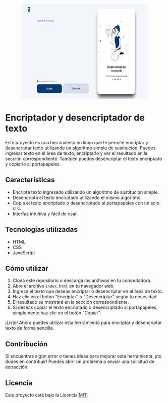 <p align="center">
  <img src="Preview.png" alt="Vista previa" width="400" height="300">
</p>

# Encriptador y desencriptador de texto

Este proyecto es una herramienta en línea que te permite encriptar y desencriptar texto utilizando un algoritmo simple de sustitución. Puedes ingresar texto en el área de texto, encriptarlo y ver el resultado en la sección correspondiente. También puedes desencriptar el texto encriptado y copiarlo al portapapeles.

## Características

- Encripta texto ingresado utilizando un algoritmo de sustitución simple.
- Desencripta el texto encriptado utilizando el mismo algoritmo.
- Copia el texto encriptado o desencriptado al portapapeles con un solo clic.
- Interfaz intuitiva y fácil de usar.

## Tecnologías utilizadas

- HTML
- CSS
- JavaScript

## Cómo utilizar

1. Clona este repositorio o descarga los archivos en tu computadora.
2. Abre el archivo `index.html` en tu navegador web.
3. Ingresa el texto que deseas encriptar o desencriptar en el área de texto.
4. Haz clic en el botón "Encriptar" o "Desencriptar" según tu necesidad.
5. El resultado se mostrará en la sección correspondiente.
6. Si deseas copiar el texto encriptado o desencriptado al portapapeles, simplemente haz clic en el botón "Copiar".

¡Listo! Ahora puedes utilizar esta herramienta para encriptar y desencriptar texto de forma sencilla.

## Contribución

Si encuentras algún error o tienes ideas para mejorar esta herramienta, ¡no dudes en contribuir! Puedes abrir un problema o enviar una solicitud de extracción.

## Licencia

Este proyecto está bajo la Licencia [MIT](LICENSE).
